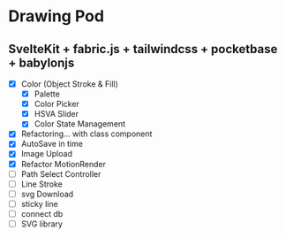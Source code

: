 # Drawing Pod

## SvelteKit + fabric.js + tailwindcss + pocketbase + babylonjs

- [x] Color (Object Stroke & Fill)
  - [x] Palette
  - [x] Color Picker
  - [x] HSVA Slider
  - [x] Color State Management
- [x] Refactoring... with class component
- [x] AutoSave in time
- [x] Image Upload
- [x] Refactor MotionRender
- [ ] Path Select Controller
- [ ] Line Stroke
- [ ] svg Download
- [ ] sticky line
- [ ] connect db
- [ ] SVG library
